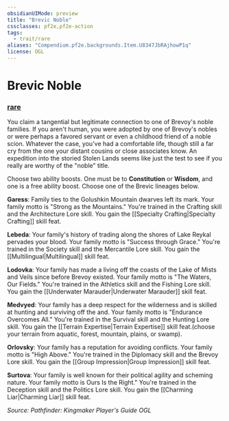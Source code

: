 ```yaml
---
obsidianUIMode: preview
title: "Brevic Noble"
cssclasses: pf2e,pf2e-action
tags:
  - trait/rare
aliases: "Compendium.pf2e.backgrounds.Item.U8347JbRAjhowP1q"
license: OGL
---
```

# Brevic Noble

### [rare](rare "Rare Rarity Trait")






You claim a tangential but legitimate connection to one of Brevoy's noble families. If you aren't human, you were adopted by one of Brevoy's nobles or were perhaps a favored servant or even a childhood friend of a noble scion. Whatever the case, you've had a comfortable life, though still a far cry from the one your distant cousins or close associates know. An expedition into the storied Stolen Lands seems like just the test to see if you really are worthy of the "noble" title.

Choose two ability boosts. One must be to **Constitution** or **Wisdom**, and one is a free ability boost. Choose one of the Brevic lineages below.

**Garess**: Family ties to the Golushkin Mountain dwarves left its mark. Your family motto is "Strong as the Mountains." You're trained in the Crafting skill and the Architecture Lore skill. You gain the [[Specialty Crafting|Specialty Crafting]] skill feat.

**Lebeda**: Your family's history of trading along the shores of Lake Reykal pervades your blood. Your family motto is "Success through Grace." You're trained in the Society skill and the Mercantile Lore skill. You gain the [[Multilingual|Multilingual]] skill feat.

**Lodovka**: Your family has made a living off the coasts of the Lake of Mists and Veils since before Brevoy existed. Your family motto is "The Waters, Our Fields." You're trained in the Athletics skill and the Fishing Lore skill. You gain the [[Underwater Marauder|Underwater Marauder]] skill feat.

**Medvyed**: Your family has a deep respect for the wilderness and is skilled at hunting and surviving off the and. Your family motto is "Endurance Overcomes All." You're trained in the Survival skill and the Hunting Lore skill. You gain the [[Terrain Expertise|Terrain Expertise]] skill feat.(choose your terrain from aquatic, forest, mountain, plains, or swamp).

**Orlovsky**: Your family has a reputation for avoiding conflicts. Your family motto is "High Above." You're trained in the Diplomacy skill and the Brevoy Lore skill. You gain the [[Group Impression|Group Impression]] skill feat.

**Surtova**: Your family is well known for their political agility and scheming nature. Your family motto is Ours Is the Right." You're trained in the Deception skill and the Politics Lore skill. You gain the [[Charming Liar|Charming Liar]] skill feat.

*Source: Pathfinder: Kingmaker Player's Guide*
*OGL*